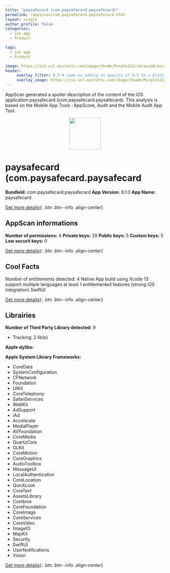 ```yaml
---
title: "paysafecard (com.paysafecard.paysafecard)"
permalink: /apps/ios/com.paysafecard.paysafecard.html
layout: single
author_profile: false
categories: 
  - ios app 
  - Product 

tags: 
  - ios app 
  - Product 

image: https://is1-ssl.mzstatic.com/image/thumb/Purple122/v4/aa/e8/ee/aae8ee1f-d962-12f3-bed0-985a9961c274/AppIcon_Production-1x_U007emarketing-0-5-0-85-220.png/512x512bb.jpg
header: 
     overlay_filter: 0.5 # same as adding an opacity of 0.5 to a black background
     overlay_image: https://is1-ssl.mzstatic.com/image/thumb/Purple122/v4/aa/e8/ee/aae8ee1f-d962-12f3-bed0-985a9961c274/AppIcon_Production-1x_U007emarketing-0-5-0-85-220.png/512x512bb.jpg
---
```

AppScan generated a spoiler description of the content of the iOS application paysafecard (com.paysafecard.paysafecard). This analysis is based on the Mobile App Tools : AppScore, Audit and the Mobile Audit App Tool.

  
  
<div style="text-align: center;"><img src="https://is1-ssl.mzstatic.com/image/thumb/Purple122/v4/aa/e8/ee/aae8ee1f-d962-12f3-bed0-985a9961c274/AppIcon_Production-1x_U007emarketing-0-5-0-85-220.png/512x512bb.jpg" width="100" height="100"></div>  
  
# paysafecard (com.paysafecard.paysafecard

**BundleId:** com.paysafecard.paysafecard
**App Version:** 6.1.0
**App Name:** paysafecard


[Get more details](/pricing.html){: .btn .btn--info .align-center}  
  
## AppScan informations 

**Number of permissions:** 4
**Private keys:** 29
**Public keys:** 5
**Custom keys:** 5
**Low securit keys:** 0
  
[Get more details](/pricing.html){: .btn .btn--info .align-center}

## Cool Facts

Number of entitlements detected: 4
Native App
build using Xcode 13
support multiple languages
at least 1 entitlemented features (strong iOS integration)
SwiftUI
  
[Get more details](/pricing.html){: .btn .btn--info .align-center}

## Librairies 
**Number of Third Party Library detected:** 9
- Tracking: 2 lib(s)

**Apple dylibs:**


**Apple System Library Frameworks:**
- CoreData
- SystemConfiguration
- CFNetwork
- Foundation
- UIKit
- CoreTelephony
- SafariServices
- WebKit
- AdSupport
- iAd
- Accelerate
- MediaPlayer
- AVFoundation
- CoreMedia
- QuartzCore
- GLKit
- CoreMotion
- CoreGraphics
- AudioToolbox
- MessageUI
- LocalAuthentication
- CoreLocation
- QuickLook
- CoreText
- AssetsLibrary
- Combine
- CoreFoundation
- CoreImage
- CoreServices
- CoreVideo
- ImageIO
- MapKit
- Security
- SwiftUI
- UserNotifications
- Vision


  
[Get more details](/pricing.html){: .btn .btn--info .align-center}

